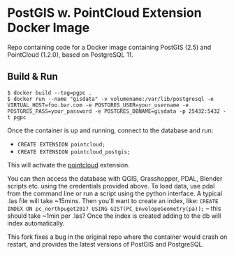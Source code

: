 # PostGIS w. PointCloud Extension Docker Image

Repo containing code for a Docker image containing PostGIS (2.5) and PointCloud (1.2.0), based on PostgreSQL 11.

## Build & Run

`$ docker build --tag=pgpc .`  
`$ docker run --name "gisdata" -v volumename:/var/lib/postgresql -e VIRTUAL_HOST=foo.bar.com -e POSTGRES_USER=your_username -e POSTGRES_PASS=your_password -e POSTGRES_DBNAME=gisdata -p 25432:5432 -t pgpc`

Once the container is up and running, connect to the database and run:

   - `CREATE EXTENSION pointcloud;`
   - `CREATE EXTENSION pointcloud_postgis;`

This will activate the [pointcloud](https://github.com/pgpointcloud/pointcloud) extension.

You can then access the database with QGIS, Grasshopper, PDAL, Blender scripts etc. using the credentials provided above. To load data, use pdal from the command line or run a script using the python interface. A typical .las file will take ~15mins. Then you'll want to create an index, like: `CREATE INDEX ON pc_northpuget2017 USING GIST(PC_EnvelopeGeometry(pa));` – this should take ~1min per .las? Once the index is created adding to the db will index automatically.

This fork fixes a bug in the original repo where the container would crash on restart, and provides the latest versions of PostGIS and PostgreSQL.
